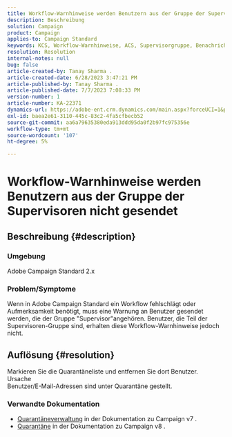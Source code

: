 ```yaml
---
title: Workflow-Warnhinweise werden Benutzern aus der Gruppe der Supervisoren nicht gesendet
description: Beschreibung
solution: Campaign
product: Campaign
applies-to: Campaign Standard
keywords: KCS, Workflow-Warnhinweise, ACS, Supervisorgruppe, Benachrichtigung
resolution: Resolution
internal-notes: null
bug: false
article-created-by: Tanay Sharma .
article-created-date: 6/28/2023 3:47:21 PM
article-published-by: Tanay Sharma .
article-published-date: 7/7/2023 7:08:33 PM
version-number: 1
article-number: KA-22371
dynamics-url: https://adobe-ent.crm.dynamics.com/main.aspx?forceUCI=1&pagetype=entityrecord&etn=knowledgearticle&id=dc9c8e0b-cb15-ee11-8f6e-6045bd006295
exl-id: baea2e61-3110-445c-83c2-4fa5cfbecb52
source-git-commit: aa6a79635380eda913ddd95da0f2b97fc975356e
workflow-type: tm+mt
source-wordcount: '107'
ht-degree: 5%

---
```


# Workflow-Warnhinweise werden Benutzern aus der Gruppe der Supervisoren nicht gesendet

## Beschreibung {#description}


### Umgebung

Adobe Campaign Standard 2.x

### Problem/Symptome

Wenn in Adobe Campaign Standard ein Workflow fehlschlägt oder Aufmerksamkeit benötigt, muss eine Warnung an Benutzer gesendet werden, die der Gruppe &quot;Supervisor&quot;angehören. Benutzer, die Teil der Supervisoren-Gruppe sind, erhalten diese Workflow-Warnhinweise jedoch nicht.


## Auflösung {#resolution}


Markieren Sie die Quarantäneliste und entfernen Sie dort Benutzer.
<br>Ursache<br>
Benutzer/E-Mail-Adressen sind unter Quarantäne gestellt.

### Verwandte Dokumentation

- [Quarantäneverwaltung](https://experienceleague.adobe.com/docs/campaign-classic/using/sending-messages/monitoring-deliveries/understanding-quarantine-management.html) in der Dokumentation zu Campaign v7 .
- [Quarantäne](https://experienceleague.adobe.com/docs/campaign/campaign-v8/campaigns/send/failures/quarantines.html) in der Dokumentation zu Campaign v8 .
